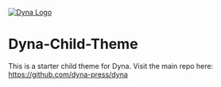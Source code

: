 [![Dyna Logo](https://github.com/dyna-press/dyna-assets/raw/master/dyna-logo-250.png "Dyna Logo")](https://dyna.press)

# Dyna-Child-Theme

This is a starter child theme for Dyna. Visit the main repo here: https://github.com/dyna-press/dyna
